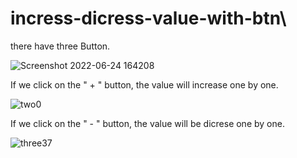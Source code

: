# incress-dicress-value-with-btn\

there have three Button.

![Screenshot 2022-06-24 164208](https://user-images.githubusercontent.com/67061197/175614511-edbef372-a2f8-4afb-8957-b7231c4c9be0.jpg)

If we click on the " + " button, the value will increase one by one.

![two0](https://user-images.githubusercontent.com/67061197/175614734-7914c5ed-8f94-4697-953d-ebba8238c2a0.jpg)

If we click on the " - " button, the value will be dicrese one by one.


![three37](https://user-images.githubusercontent.com/67061197/175614871-45e73cbb-160c-4a8b-9a6a-32647edc0293.jpg)
